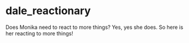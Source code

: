 # dale_reactionary
Does Monika need to react to more things? Yes, yes she does. So here is her reacting to more things!

